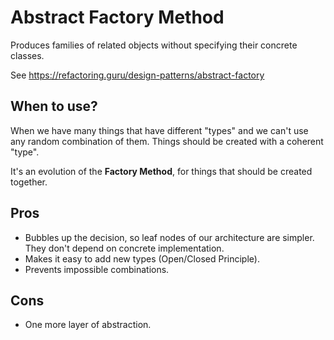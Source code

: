 # Abstract Factory Method

Produces families of related objects without specifying their concrete classes.


See https://refactoring.guru/design-patterns/abstract-factory

## When to use?

When we have many things that have different "types" and we can't use any random combination of them. Things should be created with a coherent "type".

It's an evolution of the **Factory Method**, for things that should be created together.

## Pros

- Bubbles up the decision, so leaf nodes of our architecture are simpler. They don't depend on concrete implementation.
- Makes it easy to add new types (Open/Closed Principle).
- Prevents impossible combinations.

## Cons

- One more layer of abstraction.
